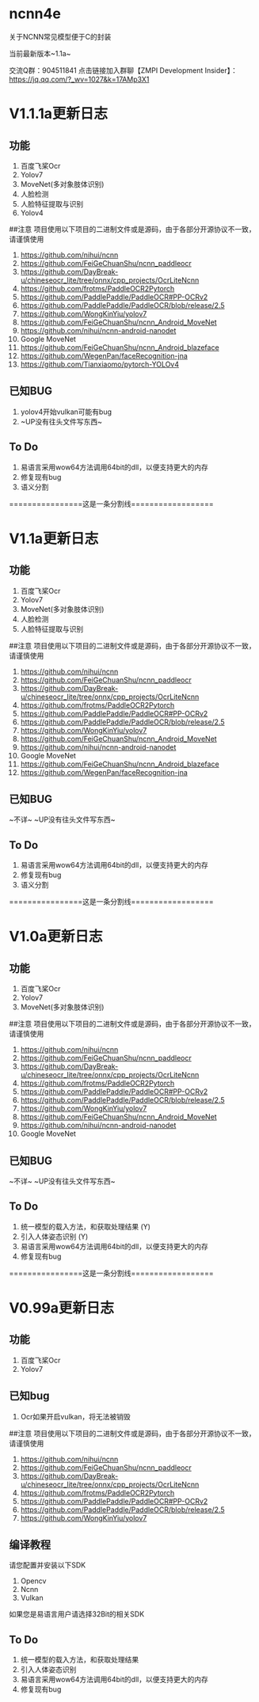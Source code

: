 # ncnn4e
关于NCNN常见模型便于C的封装

当前最新版本~1.1a~

交流Q群：904511841
点击链接加入群聊【ZMPI Development Insider】：https://jq.qq.com/?_wv=1027&k=17AMp3X1

# V1.1.1a更新日志
## 功能
1. 百度飞桨Ocr
2. Yolov7
3. MoveNet(多对象肢体识别)
4. 人脸检测
5. 人脸特征提取与识别
6. Yolov4

##注意
项目使用以下项目的二进制文件或是源码，由于各部分开源协议不一致，请谨慎使用

1. https://github.com/nihui/ncnn
2. https://github.com/FeiGeChuanShu/ncnn_paddleocr
3. https://github.com/DayBreak-u/chineseocr_lite/tree/onnx/cpp_projects/OcrLiteNcnn
4. https://github.com/frotms/PaddleOCR2Pytorch
5. https://github.com/PaddlePaddle/PaddleOCR#PP-OCRv2
6. https://github.com/PaddlePaddle/PaddleOCR/blob/release/2.5
7. https://github.com/WongKinYiu/yolov7
8. https://github.com/FeiGeChuanShu/ncnn_Android_MoveNet
9. https://github.com/nihui/ncnn-android-nanodet
10. Google MoveNet
11. https://github.com/FeiGeChuanShu/ncnn_Android_blazeface
12. https://github.com/WegenPan/faceRecognition-jna
13. https://github.com/Tianxiaomo/pytorch-YOLOv4
## 已知BUG
1. yolov4开始vulkan可能有bug
2. ~UP没有往头文件写东西~

## To Do
1. 易语言采用wow64方法调用64bit的dll，以便支持更大的内存
2. 修复现有bug
3. 语义分割

================这是一条分割线==================

# V1.1a更新日志
## 功能
1. 百度飞桨Ocr
2. Yolov7
3. MoveNet(多对象肢体识别)
4. 人脸检测
5. 人脸特征提取与识别

##注意
项目使用以下项目的二进制文件或是源码，由于各部分开源协议不一致，请谨慎使用

1. https://github.com/nihui/ncnn
2. https://github.com/FeiGeChuanShu/ncnn_paddleocr
3. https://github.com/DayBreak-u/chineseocr_lite/tree/onnx/cpp_projects/OcrLiteNcnn
4. https://github.com/frotms/PaddleOCR2Pytorch
5. https://github.com/PaddlePaddle/PaddleOCR#PP-OCRv2
6. https://github.com/PaddlePaddle/PaddleOCR/blob/release/2.5
7. https://github.com/WongKinYiu/yolov7
8. https://github.com/FeiGeChuanShu/ncnn_Android_MoveNet
9. https://github.com/nihui/ncnn-android-nanodet
10. Google MoveNet
11. https://github.com/FeiGeChuanShu/ncnn_Android_blazeface
12. https://github.com/WegenPan/faceRecognition-jna

## 已知BUG
~不详~
~UP没有往头文件写东西~

## To Do
1. 易语言采用wow64方法调用64bit的dll，以便支持更大的内存
2. 修复现有bug
3. 语义分割

================这是一条分割线==================

# V1.0a更新日志
## 功能
1. 百度飞桨Ocr
2. Yolov7
3. MoveNet(多对象肢体识别)

##注意
项目使用以下项目的二进制文件或是源码，由于各部分开源协议不一致，请谨慎使用

1. https://github.com/nihui/ncnn
2. https://github.com/FeiGeChuanShu/ncnn_paddleocr
3. https://github.com/DayBreak-u/chineseocr_lite/tree/onnx/cpp_projects/OcrLiteNcnn
4. https://github.com/frotms/PaddleOCR2Pytorch
5. https://github.com/PaddlePaddle/PaddleOCR#PP-OCRv2
6. https://github.com/PaddlePaddle/PaddleOCR/blob/release/2.5
7. https://github.com/WongKinYiu/yolov7
8. https://github.com/FeiGeChuanShu/ncnn_Android_MoveNet
9. https://github.com/nihui/ncnn-android-nanodet
10. Google MoveNet

## 已知BUG
~不详~
~UP没有往头文件写东西~

## To Do
1. 统一模型的载入方法，和获取处理结果 (Y)
2. 引入人体姿态识别 (Y)
3. 易语言采用wow64方法调用64bit的dll，以便支持更大的内存
4. 修复现有bug

================这是一条分割线==================

# V0.99a更新日志
## 功能
1. 百度飞桨Ocr
2. Yolov7

## 已知bug
1. Ocr如果开启vulkan，将无法被销毁

##注意
项目使用以下项目的二进制文件或是源码，由于各部分开源协议不一致，请谨慎使用

1. https://github.com/nihui/ncnn
2. https://github.com/FeiGeChuanShu/ncnn_paddleocr
3. https://github.com/DayBreak-u/chineseocr_lite/tree/onnx/cpp_projects/OcrLiteNcnn
4. https://github.com/frotms/PaddleOCR2Pytorch
5. https://github.com/PaddlePaddle/PaddleOCR#PP-OCRv2
6. https://github.com/PaddlePaddle/PaddleOCR/blob/release/2.5
7. https://github.com/WongKinYiu/yolov7

## 编译教程
请您配置并安装以下SDK
1. Opencv
2. Ncnn
3. Vulkan

如果您是易语言用户请选择32Bit的相关SDK

## To Do
1. 统一模型的载入方法，和获取处理结果
2. 引入人体姿态识别
3. 易语言采用wow64方法调用64bit的dll，以便支持更大的内存
4. 修复现有bug
